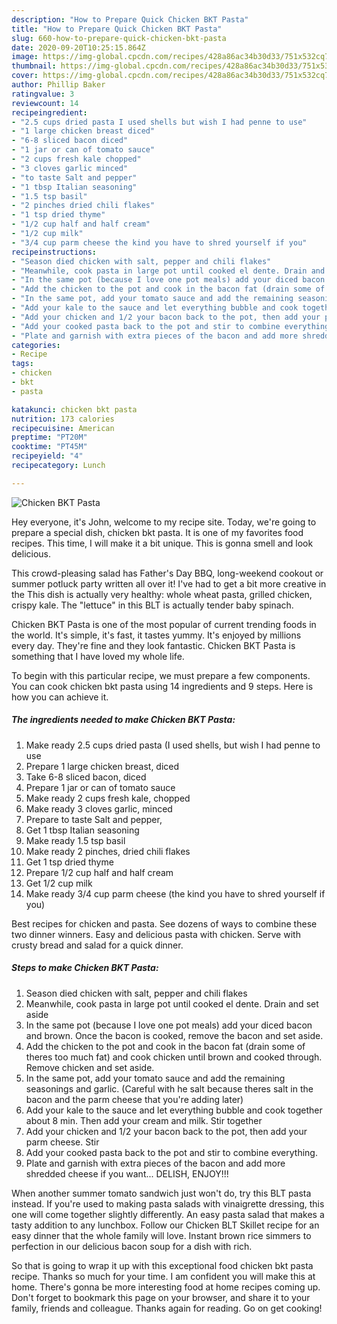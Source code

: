 ```yaml
---
description: "How to Prepare Quick Chicken BKT Pasta"
title: "How to Prepare Quick Chicken BKT Pasta"
slug: 660-how-to-prepare-quick-chicken-bkt-pasta
date: 2020-09-20T10:25:15.864Z
image: https://img-global.cpcdn.com/recipes/428a86ac34b30d33/751x532cq70/chicken-bkt-pasta-recipe-main-photo.jpg
thumbnail: https://img-global.cpcdn.com/recipes/428a86ac34b30d33/751x532cq70/chicken-bkt-pasta-recipe-main-photo.jpg
cover: https://img-global.cpcdn.com/recipes/428a86ac34b30d33/751x532cq70/chicken-bkt-pasta-recipe-main-photo.jpg
author: Phillip Baker
ratingvalue: 3
reviewcount: 14
recipeingredient:
- "2.5 cups dried pasta I used shells but wish I had penne to use"
- "1 large chicken breast diced"
- "6-8 sliced bacon diced"
- "1 jar or can of tomato sauce"
- "2 cups fresh kale chopped"
- "3 cloves garlic minced"
- "to taste Salt and pepper"
- "1 tbsp Italian seasoning"
- "1.5 tsp basil"
- "2 pinches dried chili flakes"
- "1 tsp dried thyme"
- "1/2 cup half and half cream"
- "1/2 cup milk"
- "3/4 cup parm cheese the kind you have to shred yourself if you"
recipeinstructions:
- "Season died chicken with salt, pepper and chili flakes"
- "Meanwhile, cook pasta in large pot until cooked el dente. Drain and set aside"
- "In the same pot (because I love one pot meals) add your diced bacon and brown. Once the bacon is cooked, remove the bacon and set aside."
- "Add the chicken to the pot and cook in the bacon fat (drain some of theres too much fat) and cook chicken until brown and cooked through. Remove chicken and set aside."
- "In the same pot, add your tomato sauce and add the remaining seasonings and garlic. (Careful with he salt because theres salt in the bacon and the parm cheese that you&#39;re adding later)"
- "Add your kale to the sauce and let everything bubble and cook together about 8 min. Then add your cream and milk. Stir together"
- "Add your chicken and 1/2 your bacon back to the pot, then add your parm cheese. Stir"
- "Add your cooked pasta back to the pot and stir to combine everything."
- "Plate and garnish with extra pieces of the bacon and add more shredded cheese if you want... DELISH, ENJOY!!!"
categories:
- Recipe
tags:
- chicken
- bkt
- pasta

katakunci: chicken bkt pasta 
nutrition: 173 calories
recipecuisine: American
preptime: "PT20M"
cooktime: "PT45M"
recipeyield: "4"
recipecategory: Lunch

---
```



![Chicken BKT Pasta](https://img-global.cpcdn.com/recipes/428a86ac34b30d33/751x532cq70/chicken-bkt-pasta-recipe-main-photo.jpg)

Hey everyone, it's John, welcome to my recipe site. Today, we're going to prepare a special dish, chicken bkt pasta. It is one of my favorites food recipes. This time, I will make it a bit unique. This is gonna smell and look delicious.

This crowd-pleasing salad has Father&#39;s Day BBQ, long-weekend cookout or summer potluck party written all over it! I&#39;ve had to get a bit more creative in the This dish is actually very healthy: whole wheat pasta, grilled chicken, crispy kale. The &#34;lettuce&#34; in this BLT is actually tender baby spinach.

Chicken BKT Pasta is one of the most popular of current trending foods in the world. It's simple, it's fast, it tastes yummy. It's enjoyed by millions every day. They're fine and they look fantastic. Chicken BKT Pasta is something that I have loved my whole life.


To begin with this particular recipe, we must prepare a few components. You can cook chicken bkt pasta using 14 ingredients and 9 steps. Here is how you can achieve it.

<!--inarticleads1-->

##### The ingredients needed to make Chicken BKT Pasta:

1. Make ready 2.5 cups dried pasta (I used shells, but wish I had penne to use
1. Prepare 1 large chicken breast, diced
1. Take 6-8 sliced bacon, diced
1. Prepare 1 jar or can of tomato sauce
1. Make ready 2 cups fresh kale, chopped
1. Make ready 3 cloves garlic, minced
1. Prepare to taste Salt and pepper,
1. Get 1 tbsp Italian seasoning
1. Make ready 1.5 tsp basil
1. Make ready 2 pinches, dried chili flakes
1. Get 1 tsp dried thyme
1. Prepare 1/2 cup half and half cream
1. Get 1/2 cup milk
1. Make ready 3/4 cup parm cheese (the kind you have to shred yourself if you)


Best recipes for chicken and pasta. See dozens of ways to combine these two dinner winners. Easy and delicious pasta with chicken. Serve with crusty bread and salad for a quick dinner. 

<!--inarticleads2-->

##### Steps to make Chicken BKT Pasta:

1. Season died chicken with salt, pepper and chili flakes
1. Meanwhile, cook pasta in large pot until cooked el dente. Drain and set aside
1. In the same pot (because I love one pot meals) add your diced bacon and brown. Once the bacon is cooked, remove the bacon and set aside.
1. Add the chicken to the pot and cook in the bacon fat (drain some of theres too much fat) and cook chicken until brown and cooked through. Remove chicken and set aside.
1. In the same pot, add your tomato sauce and add the remaining seasonings and garlic. (Careful with he salt because theres salt in the bacon and the parm cheese that you&#39;re adding later)
1. Add your kale to the sauce and let everything bubble and cook together about 8 min. Then add your cream and milk. Stir together
1. Add your chicken and 1/2 your bacon back to the pot, then add your parm cheese. Stir
1. Add your cooked pasta back to the pot and stir to combine everything.
1. Plate and garnish with extra pieces of the bacon and add more shredded cheese if you want... DELISH, ENJOY!!!


When another summer tomato sandwich just won&#39;t do, try this BLT pasta instead. If you&#39;re used to making pasta salads with vinaigrette dressing, this one will come together slightly differently. An easy pasta salad that makes a tasty addition to any lunchbox. Follow our Chicken BLT Skillet recipe for an easy dinner that the whole family will love. Instant brown rice simmers to perfection in our delicious bacon soup for a dish with rich. 

So that is going to wrap it up with this exceptional food chicken bkt pasta recipe. Thanks so much for your time. I am confident you will make this at home. There's gonna be more interesting food at home recipes coming up. Don't forget to bookmark this page on your browser, and share it to your family, friends and colleague. Thanks again for reading. Go on get cooking!
